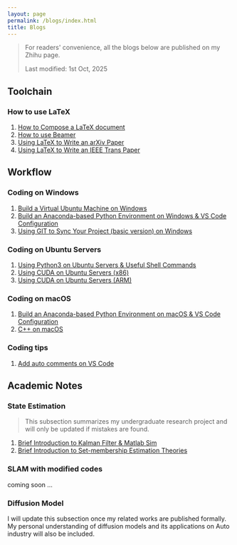 ```yaml
---
layout: page
permalink: /blogs/index.html
title: Blogs
---
```


> For readers' convenience, all the blogs below are published on my Zhihu page.
> 
> Last modified: 1st Oct, 2025

## Toolchain
### How to use LaTeX
1. [How to Compose a LaTeX document](https://zhuanlan.zhihu.com/p/717048336)
2. [How to use Beamer](https://zhuanlan.zhihu.com/p/717286577)
3. [Using LaTeX to Write an arXiv Paper](https://zhuanlan.zhihu.com/p/717427895)
4. [Using LaTeX to Write an IEEE Trans Paper](https://zhuanlan.zhihu.com/p/717584469)

## Workflow

### Coding on Windows

1. [Build a Virtual Ubuntu Machine on Windows](https://zhuanlan.zhihu.com/p/717697008)
2. [Build an Anaconda-based Python Environment on Windows & VS Code Configuration](https://zhuanlan.zhihu.com/p/717889633)
3. [Using GIT to Sync Your Project (basic version) on Windows](https://zhuanlan.zhihu.com/p/718282277)

### Coding on Ubuntu Servers

1. [Using Python3 on Ubuntu Servers & Useful Shell Commands](https://zhuanlan.zhihu.com/p/1956392097486709458)
2. [Using CUDA on Ubuntu Servers (x86)]()
3. [Using CUDA on Ubuntu Servers (ARM)]()

### Coding on macOS

1. [Build an Anaconda-based Python Environment on macOS & VS Code Configuration]()
2. [C++ on macOS]()

### Coding tips

1. [Add auto comments on VS Code](https://zhuanlan.zhihu.com/p/1953180465205876132)

## Academic Notes
### State Estimation
> This subsection summarizes my undergraduate research project and will only be updated if mistakes are found.

1. [Brief Introduction to Kalman Filter & Matlab Sim](https://zhuanlan.zhihu.com/p/721667468)
2. [Brief Introduction to Set-membership Estimation Theories]()
   
### SLAM with modified codes

coming soon ...

### Diffusion Model

I will update this subsection once my related works are published formally. My personal understanding of diffusion models and its applications on Auto industry will also be included.